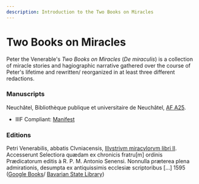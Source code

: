```yaml
---
description: Introduction to the Two Books on Miracles
---
```


# Two Books on Miracles

Peter the Venerable's _Two Books on Miracles_ \(_De miraculis_\) is a collection of miracle stories and hagiographic narrative gathered over the course of Peter's lifetime and rewritten/ reorganized in at least three different redactions. 

### Manuscripts

Neuchâtel, Bibliothèque publique et universitaire de Neuchâtel, [AF A25](https://www.e-codices.unifr.ch/en/list/one/bpun/A0025). 

* IIIF Compliant: [Manifest](https://www.e-codices.unifr.ch/metadata/iiif/bpun-A0025/manifest.json)

### Editions

Petri Venerabilis, abbatis Clvniacensis, [Illvstrivm miracvlorvm libri II](https://lib.ugent.be/europeana/900000201460?pg=PP4). Accesserunt Selectiora quædam ex chronicis fratru\[m\] ordinis Prædicatorum editis à R. P. M. Antonio Senensi. Nonnulla præterea plena admirationis, desumpta ex antiquissimis ecclesiæ scriptoribus \[...\] 1595  \([Google Books](https://books.google.be/books?vid=GENT900000201460&printsec=frontcover&hl=nl#v=onepage&q&f=false)/ [Bavarian State Library](https://reader.digitale-sammlungen.de/en/fs1/object/display/bsb10188810_00003.html)\) 

